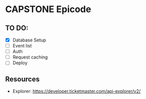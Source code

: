 # CAPSTONE Epicode

## TO DO:

- [x] Database Setup
- [ ] Event list
- [ ] Auth
- [ ] Request caching
- [ ] Deploy

## Resources

- Explorer: https://developer.ticketmaster.com/api-explorer/v2/
